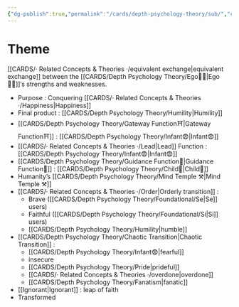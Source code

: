 ```yaml
---
{"dg-publish":true,"permalink":"/cards/depth-psychology-theory/sub/","created":"2022-12-21T17:09:42.235+01:00","updated":"2023-05-10T18:39:29.811+02:00"}
---
```


# Theme 
[[CARDS/· Related Concepts & Theories ·/equivalent exchange\|equivalent exchange]] between the [[CARDS/Depth Psychology Theory/Ego🙋‍♂️\|Ego🙋‍♂️]]‘s strengths and weaknesses. 

- Purpose : Conquering [[CARDS/· Related Concepts & Theories ·/Happiness\|Happiness]]
- Final product : [[CARDS/Depth Psychology Theory/Humility\|Humility]]
- [[CARDS/Depth Psychology Theory/Gateway Function⛩️\|Gateway Function⛩️]] : [[CARDS/Depth Psychology Theory/Infant😨\|Infant😨]]
- [[CARDS/· Related Concepts & Theories ·/Lead\|Lead]] Function : [[CARDS/Depth Psychology Theory/Infant😨\|Infant😨]]
- [[CARDS/Depth Psychology Theory/Guidance Function🚿\|Guidance Function🚿]] : [[CARDS/Depth Psychology Theory/Child👼\|Child👼]] 
- Humanity’s [[CARDS/Depth Psychology Theory/Mind Temple ⚒️\|Mind Temple ⚒️]] 
- [[CARDS/· Related Concepts & Theories ·/Order\|Orderly transition]]  : 
	- Brave ([[CARDS/Depth Psychology Theory/Foundational/Se\|Se]] users) 
	- Faithful ([[CARDS/Depth Psychology Theory/Foundational/Si\|Si]] users) 
	- [[CARDS/Depth Psychology Theory/Humility\|humble]] 
- [[CARDS/Depth Psychology Theory/Chaotic Transition\|Chaotic Transition]] : 
	- [[CARDS/Depth Psychology Theory/Infant😨\|fearful]]  
	- insecure 
	- [[CARDS/Depth Psychology Theory/Pride\|prideful]] 
	- [[CARDS/· Related Concepts & Theories ·/overdone\|overdone]]
	- [[CARDS/Depth Psychology Theory/Fanatism\|fanatic]] 
- [[Ignorant\|Ignorant]] : leap of faith
- Transformed

